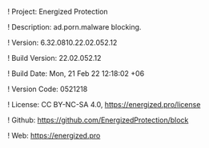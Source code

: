! Project: Energized Protection

! Description: ad.porn.malware blocking.

! Version: 6.32.0810.22.02.052.12

! Build Version: 22.02.052.12

! Build Date: Mon, 21 Feb 22 12:18:02 +06

! Version Code: 0521218

! License: CC BY-NC-SA 4.0, https://energized.pro/license

! Github: https://github.com/EnergizedProtection/block

! Web: https://energized.pro
